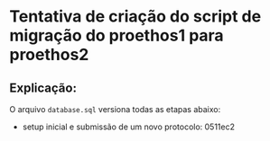 Tentativa de criação do script de migração do proethos1 para proethos2
======================================================================

Explicação:
-----------

O arquivo `database.sql` versiona todas as etapas abaixo:

- setup inicial e submissão de um novo protocolo: 0511ec2

